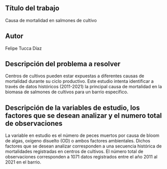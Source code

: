 ## Título del trabajo
Causa de mortalidad en salmones de cultivo 

## Autor
Felipe Tucca Díaz

## Descripción del problema a resolver
Centros de cultivos pueden estar expuestas a diferentes causas de mortalidad durante su ciclo productivo. Este estudio intenta identificar a través de datos históricos (2011-2021) la principal causa de mortalidad en la biomasa de salmones de cultivos para un barrio específico. 

## Descripción de la variables de estudio, los factores que se desean analizar y el numero total de observaciones
La variable en estudio es el número de peces muertos por causa de bloom de algas, oxígeno disuelto (OD) o ambos factores ambientales. Dichos factores que se desean analizar corresponden a una secuencia histórica de mortalidades registradas en centros de cultivos. El número total de observaciones corresponden a 1071 datos registrados entre el año 2011 al 2021 en el barrio.



